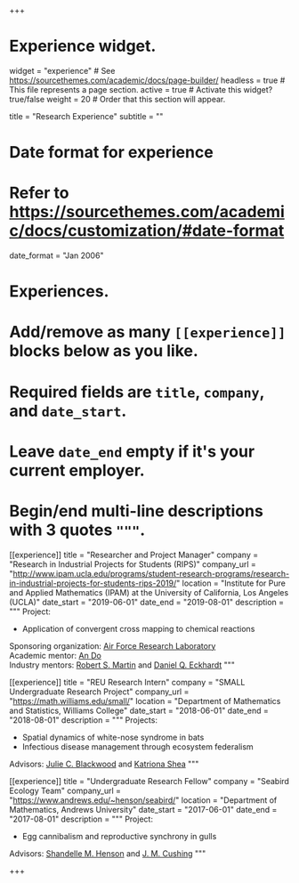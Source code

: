 +++
# Experience widget.
widget = "experience"  # See https://sourcethemes.com/academic/docs/page-builder/
headless = true  # This file represents a page section.
active = true  # Activate this widget? true/false
weight = 20  # Order that this section will appear.

title = "Research Experience"
subtitle = ""

# Date format for experience
#   Refer to https://sourcethemes.com/academic/docs/customization/#date-format
date_format = "Jan 2006"

# Experiences.
#   Add/remove as many `[[experience]]` blocks below as you like.
#   Required fields are `title`, `company`, and `date_start`.
#   Leave `date_end` empty if it's your current employer.
#   Begin/end multi-line descriptions with 3 quotes `"""`.
[[experience]]
  title = "Researcher and Project Manager"
  company = "Research in Industrial Projects for Students (RIPS)"
  company_url = "http://www.ipam.ucla.edu/programs/student-research-programs/research-in-industrial-projects-for-students-rips-2019/"
  location = "Institute for Pure and Applied Mathematics (IPAM) at the University of California, Los Angeles (UCLA)"
  date_start = "2019-06-01"
  date_end = "2019-08-01"
  description = """
  Project:

  * Application of convergent cross mapping to chemical reactions

  Sponsoring organization: [Air Force Research Laboratory](https://www.wpafb.af.mil/afrl/)  
  Academic mentor: [An Do](https://www.researchgate.net/profile/An_Do4)  
  Industry mentors: [Robert S. Martin](https://orcid.org/0000-0003-1727-9557) and [Daniel Q. Eckhardt](https://orcid.org/0000-0002-8172-0899)
  """

[[experience]]
  title = "REU Research Intern"
  company = "SMALL Undergraduate Research Project"
  company_url = "https://math.williams.edu/small/"
  location = "Department of Mathematics and Statistics, Williams College"
  date_start = "2018-06-01"
  date_end = "2018-08-01"
  description = """
  Projects:

  * Spatial dynamics of white-nose syndrome in bats
  * Infectious disease management through ecosystem federalism

  Advisors: [Julie C. Blackwood](https://sites.williams.edu/jcb5/) and [Katriona Shea](https://kshealab.wordpress.com/)
  """

[[experience]]
  title = "Undergraduate Research Fellow"
  company = "Seabird Ecology Team"
  company_url = "https://www.andrews.edu/~henson/seabird/"
  location = "Department of Mathematics, Andrews University"
  date_start = "2017-06-01"
  date_end = "2017-08-01"
  description = """
  Project:

  * Egg cannibalism and reproductive synchrony in gulls

  Advisors: [Shandelle M. Henson](https://www.andrews.edu/~henson/) and [J. M. Cushing](https://www.math.arizona.edu/~cushing/)
  """

+++
